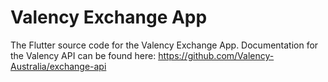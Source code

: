 # Valency Exchange App
The Flutter source code for the Valency Exchange App.
Documentation for the Valency API can be found here: https://github.com/Valency-Australia/exchange-api
